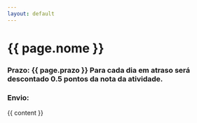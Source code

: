```yaml
---
layout: default
---
```


<h1> {{ page.nome }} </h1>

<h3>Prazo: {{ page.prazo }} <span class="label label-red">Para cada dia em atraso será descontado 0.5 pontos da nota da atividade.</span></h3>

<h3>Envio:</h3>

{{ content }}
